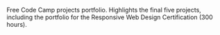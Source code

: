 Free Code Camp projects portfolio. Highlights the final five projects, including the portfolio for the 
Responsive Web Design Certification (300 hours).